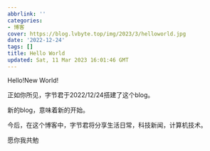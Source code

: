 ```yaml
---
abbrlink: ''
categories:
- 博客
cover: https://blog.lvbyte.top/img/2023/3/helloworld.jpg
date: '2022-12-24'
tags: []
title: Hello World
updated: Sat, 11 Mar 2023 16:01:46 GMT
---
```

Hello!New World!

正如你所见，字节君于2022/12/24搭建了这个blog。

新的blog，意味着新的开始。

今后，在这个博客中，字节君将分享生活日常，科技新闻，计算机技术。

愿你我共勉
